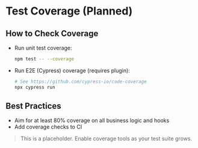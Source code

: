 # Test Coverage (Planned)

## How to Check Coverage
- Run unit test coverage:
  ```sh
  npm test -- --coverage
  ```
- Run E2E (Cypress) coverage (requires plugin):
  ```sh
  # See https://github.com/cypress-io/code-coverage
  npx cypress run
  ```

## Best Practices
- Aim for at least 80% coverage on all business logic and hooks
- Add coverage checks to CI

> This is a placeholder. Enable coverage tools as your test suite grows.
